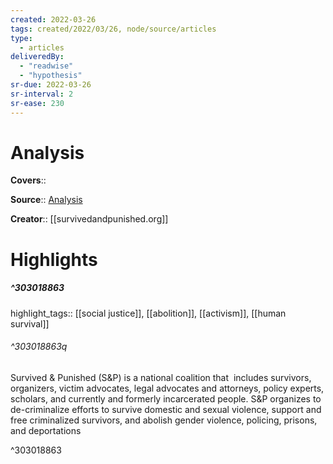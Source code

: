 ```yaml
---
created: 2022-03-26
tags: created/2022/03/26, node/source/articles
type: 
  - articles
deliveredBy: 
  - "readwise"
  - "hypothesis"
sr-due: 2022-03-26
sr-interval: 2
sr-ease: 230
---
```

# Analysis

**Covers**:: 

**Source**:: [Analysis](https://survivedandpunished.org/)

**Creator**:: [[survivedandpunished.org]]

# Highlights
##### ^303018863

highlight_tags:: [[social justice]], [[abolition]], [[activism]], [[human survival]]   

###### ^303018863q

Survived & Punished (S&P) is a national coalition that  includes survivors, organizers, victim advocates, legal advocates and attorneys, policy experts, scholars, and currently and formerly incarcerated people. S&P organizes to de-criminalize efforts to survive domestic and sexual violence, support and free criminalized survivors, and abolish gender violence, policing, prisons, and deportations 

^303018863

